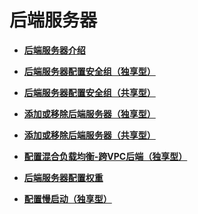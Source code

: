 # 后端服务器<a name="elb_ug_hd_0000"></a>

-   **[后端服务器介绍](后端服务器介绍.md)**  

-   **[后端服务器配置安全组（独享型）](后端服务器配置安全组（独享型）.md)**  

-   **[后端服务器配置安全组（共享型）](后端服务器配置安全组（共享型）.md)**  

-   **[添加或移除后端服务器（独享型）](添加或移除后端服务器（独享型）.md)**  

-   **[添加或移除后端服务器（共享型）](添加或移除后端服务器（共享型）.md)**  

-   **[配置混合负载均衡-跨VPC后端（独享型）](配置混合负载均衡-跨VPC后端（独享型）.md)**  

-   **[后端服务器配置权重](后端服务器配置权重.md)**  

-   **[配置慢启动（独享型）](配置慢启动（独享型）.md)**  


